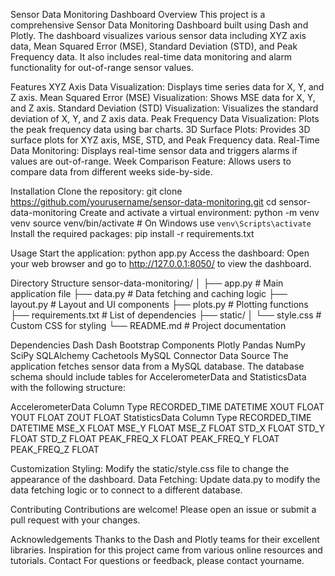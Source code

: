 Sensor Data Monitoring Dashboard
Overview
This project is a comprehensive Sensor Data Monitoring Dashboard built using Dash and Plotly. The dashboard visualizes various sensor data including XYZ axis data, Mean Squared Error (MSE), Standard Deviation (STD), and Peak Frequency data. It also includes real-time data monitoring and alarm functionality for out-of-range sensor values.

Features
XYZ Axis Data Visualization: Displays time series data for X, Y, and Z axis.
Mean Squared Error (MSE) Visualization: Shows MSE data for X, Y, and Z axis.
Standard Deviation (STD) Visualization: Visualizes the standard deviation of X, Y, and Z axis data.
Peak Frequency Data Visualization: Plots the peak frequency data using bar charts.
3D Surface Plots: Provides 3D surface plots for XYZ axis, MSE, STD, and Peak Frequency data.
Real-Time Data Monitoring: Displays real-time sensor data and triggers alarms if values are out-of-range.
Week Comparison Feature: Allows users to compare data from different weeks side-by-side.

Installation
Clone the repository:
git clone https://github.com/yourusername/sensor-data-monitoring.git
cd sensor-data-monitoring
Create and activate a virtual environment:
python -m venv venv
source venv/bin/activate  # On Windows use `venv\Scripts\activate`
Install the required packages:
pip install -r requirements.txt

Usage
Start the application:
python app.py
Access the dashboard:
Open your web browser and go to http://127.0.0.1:8050/ to view the dashboard.

Directory Structure
sensor-data-monitoring/
│
├── app.py                    # Main application file
├── data.py                   # Data fetching and caching logic
├── layout.py                 # Layout and UI components
├── plots.py                  # Plotting functions
├── requirements.txt          # List of dependencies
├── static/
│   └── style.css             # Custom CSS for styling
└── README.md                 # Project documentation

Dependencies
Dash
Dash Bootstrap Components
Plotly
Pandas
NumPy
SciPy
SQLAlchemy
Cachetools
MySQL Connector
Data Source
The application fetches sensor data from a MySQL database. The database schema should include tables for AccelerometerData and StatisticsData with the following structure:

AccelerometerData
Column	Type
RECORDED_TIME	DATETIME
XOUT	FLOAT
YOUT	FLOAT
ZOUT	FLOAT
StatisticsData
Column	Type
RECORDED_TIME	DATETIME
MSE_X	FLOAT
MSE_Y	FLOAT
MSE_Z	FLOAT
STD_X	FLOAT
STD_Y	FLOAT
STD_Z	FLOAT
PEAK_FREQ_X	FLOAT
PEAK_FREQ_Y	FLOAT
PEAK_FREQ_Z	FLOAT

Customization
Styling: Modify the static/style.css file to change the appearance of the dashboard.
Data Fetching: Update data.py to modify the data fetching logic or to connect to a different database.

Contributing
Contributions are welcome! Please open an issue or submit a pull request with your changes.

Acknowledgements
Thanks to the Dash and Plotly teams for their excellent libraries.
Inspiration for this project came from various online resources and tutorials.
Contact
For questions or feedback, please contact yourname.
